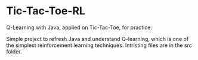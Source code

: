 # Tic-Tac-Toe-RL
Q-Learning with Java, applied on Tic-Tac-Toe, for practice.

Simple project to refresh Java and understand Q-learning, which is one of the simplest reinforcement learning techniques. 
Intristing files are in the src folder. 
